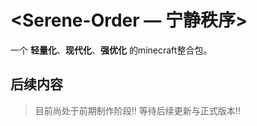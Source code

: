 # <Serene-Order — 宁静秩序>
一个 **轻量化**、**现代化**、**强优化** 的minecraft整合包。
## 后续内容
>目前尚处于前期制作阶段!!
等待后续更新与正式版本!!
